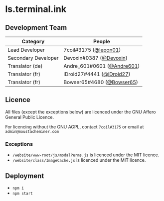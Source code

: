 # ls.terminal.ink

## Development Team
Category            | People
------------------- | --------------------------
Lead Developer      | 7coil#3175 ([@lepon01](https://github.com/lepon01))
Secondary Developer | Devoxin#0387 ([@Devoxin](https://github.com/Devoxin))
Translator (de)     | Andre_601#0601 ([@Andre601](https://github.com/Andre601))
Translator (fr)     | iDroid27#4441 ([@iDroid27](https://github.com/iDroid27))
Translator (fr)     | Bowser65#4680 ([@Bowser65](https://github.com/Bowser65))

## Licence
All files (except the exceptions below) are licenced under the GNU Affero General Public Licence.

For licencing without the GNU AGPL, contact `7coil#3175` or email at `admin@moustacheminer.com`

### Exceptions
- `/website/www-root/js/modalPerms.js` is licenced under the MIT licence.
- `/website/class/ImageCache.js` is licenced under the MIT licence.

## Deployment
- `npm i`
- `npm start`
